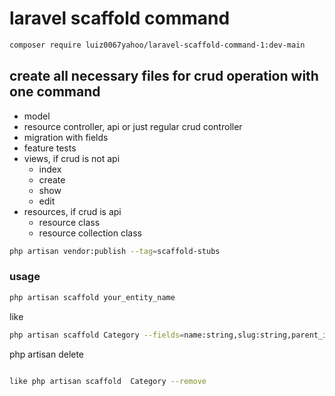 
# laravel scaffold command
```bash
composer require luiz0067yahoo/laravel-scaffold-command-1:dev-main
```
## create all necessary files for crud operation with one command
- model
- resource controller, api or just regular crud controller
- migration with fields
- feature tests
- views, if crud is not api
    - index
    - create
    - show
    - edit
- resources, if crud is api
    - resource class
    - resource collection class


```bash
php artisan vendor:publish --tag=scaffold-stubs
```

### usage
```bash
php artisan scaffold your_entity_name

```
like 
```bash
php artisan scaffold Category --fields=name:string,slug:string,parent_id:foreignId

```

php artisan delete
```bash

like php artisan scaffold  Category --remove

```
